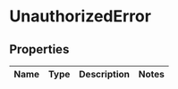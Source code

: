 # UnauthorizedError

## Properties
Name | Type | Description | Notes
------------ | ------------- | ------------- | -------------

